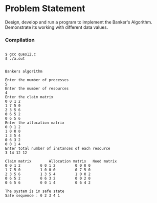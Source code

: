 Problem Statement
=================

Design, develop and run a program to implement the Banker's Algorithm. Demonstrate its working with different data values.

### Compilation

```

$ gcc ques12.c
$ ./a.out 


Bankers algorithm

Enter the number of processes
5
Enter the number of resources
4
Enter the claim matrix
0 0 1 2
1 7 5 0
2 3 5 6
0 6 5 2
0 6 5 6
Enter the allocation matrix
0 0 1 2
1 0 0 0
1 3 5 4 
0 6 3 2
0 0 1 4
Enter total number of instances of each resource
3 14 12 12

Claim matrix		Allocation matrix	Need matrix
0 0 1 2 		0 0 1 2 		0 0 0 0 
1 7 5 0 		1 0 0 0 		0 7 5 0 
2 3 5 6 		1 3 5 4 		1 0 0 2 
0 6 5 2 		0 6 3 2 		0 0 2 0 
0 6 5 6 		0 0 1 4 		0 6 4 2 

The system is in safe state
Safe sequence : 0 2 3 4 1 


```



